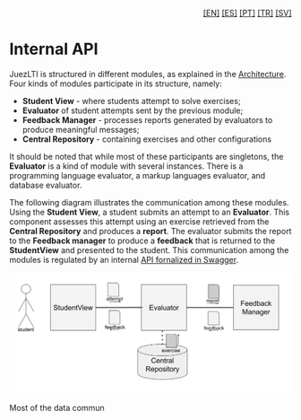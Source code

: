 <p align="right">
  <a href="README.md">[EN]</a>
  <a href="README_es.md">[ES]</a>
  <a href="README_pt.md">[PT]</a>
  <a href="README_tr.md">[TR]</a>
  <a href="README_sv.md">[SV]</a>
</p>


# Internal API

JuezLTI is structured in different modules, as explained in the [Architecture](../Architecture/README.md). Four kinds of modules participate in its structure, namely: 

 - **Student View** - where students attempt to solve exercises;
 - **Evaluator** of student attempts sent by the previous module;
 - **Feedback Manager** - processes reports generated by evaluators to produce meaningful  messages; 
 - **Central Repository** - containing exercises and other configurations

 It should be noted that while most of these participants are singletons, the **Evaluator** is a kind of module with several instances. There is a programming language evaluator, a markup languages evaluator, and database evaluator.

The following diagram illustrates the communication among these modules. Using the **Student View**,  a student submits an attempt to an **Evaluator**. This component assesses this attempt using an exercise retrieved from the **Central Repository** and produces a **report**. The evaluator submits the report to the **Feedback manager** to produce a **feedback** that is returned to the **StudentView** and presented to the student.  This communication among the modules is regulated by an internal [API fornalized in Swagger](../../../../APIs/v2/API.yaml).

![Communication among modules](generic-evaluator-architecture.svg)

Most of the data commun
